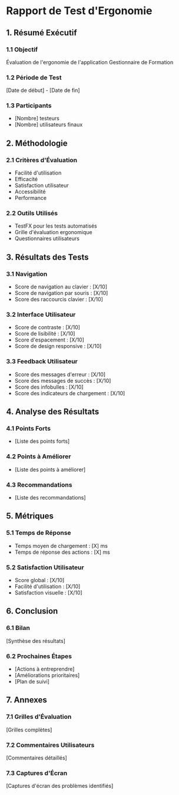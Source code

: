 # Rapport de Test d'Ergonomie

## 1. Résumé Exécutif

### 1.1 Objectif
Évaluation de l'ergonomie de l'application Gestionnaire de Formation

### 1.2 Période de Test
[Date de début] - [Date de fin]

### 1.3 Participants
- [Nombre] testeurs
- [Nombre] utilisateurs finaux

## 2. Méthodologie

### 2.1 Critères d'Évaluation
- Facilité d'utilisation
- Efficacité
- Satisfaction utilisateur
- Accessibilité
- Performance

### 2.2 Outils Utilisés
- TestFX pour les tests automatisés
- Grille d'évaluation ergonomique
- Questionnaires utilisateurs

## 3. Résultats des Tests

### 3.1 Navigation
- Score de navigation au clavier : [X/10]
- Score de navigation par souris : [X/10]
- Score des raccourcis clavier : [X/10]

### 3.2 Interface Utilisateur
- Score de contraste : [X/10]
- Score de lisibilité : [X/10]
- Score d'espacement : [X/10]
- Score de design responsive : [X/10]

### 3.3 Feedback Utilisateur
- Score des messages d'erreur : [X/10]
- Score des messages de succès : [X/10]
- Score des infobulles : [X/10]
- Score des indicateurs de chargement : [X/10]

## 4. Analyse des Résultats

### 4.1 Points Forts
- [Liste des points forts]

### 4.2 Points à Améliorer
- [Liste des points à améliorer]

### 4.3 Recommandations
- [Liste des recommandations]

## 5. Métriques

### 5.1 Temps de Réponse
- Temps moyen de chargement : [X] ms
- Temps de réponse des actions : [X] ms

### 5.2 Satisfaction Utilisateur
- Score global : [X/10]
- Facilité d'utilisation : [X/10]
- Satisfaction visuelle : [X/10]

## 6. Conclusion

### 6.1 Bilan
[Synthèse des résultats]

### 6.2 Prochaines Étapes
- [Actions à entreprendre]
- [Améliorations prioritaires]
- [Plan de suivi]

## 7. Annexes

### 7.1 Grilles d'Évaluation
[Grilles complètes]

### 7.2 Commentaires Utilisateurs
[Commentaires détaillés]

### 7.3 Captures d'Écran
[Captures d'écran des problèmes identifiés] 